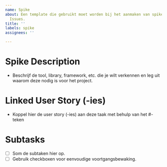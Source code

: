 ```yaml
---
name: Spike
about: Een template die gebruikt moet worden bij het aanmaken van spikes in GitHub
  Issues.
title: ''
labels: spike
assignees: ''

---
```


# Spike Description
- Beschrijf de tool, library, framework, etc. die je wilt verkennen en leg uit waarom deze nodig is voor het project.

# Linked User Story (-ies)
- Koppel hier de user story (-ies) aan deze taak met behulp van het #-teken

# Subtasks
- [ ] Som de subtaken hier op.
- [ ] Gebruik checkboxen voor eenvoudige voortgangsbewaking.

